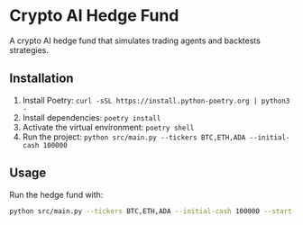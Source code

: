 # Crypto AI Hedge Fund

A crypto AI hedge fund that simulates trading agents and backtests strategies.

## Installation

1. Install Poetry: `curl -sSL https://install.python-poetry.org | python3 -`
2. Install dependencies: `poetry install`
3. Activate the virtual environment: `poetry shell`
4. Run the project: `python src/main.py --tickers BTC,ETH,ADA --initial-cash 100000`

## Usage

Run the hedge fund with:

```bash
python src/main.py --tickers BTC,ETH,ADA --initial-cash 100000 --start-date 2024-01-01 --end-date 2025-04-03 --show-reasoning
